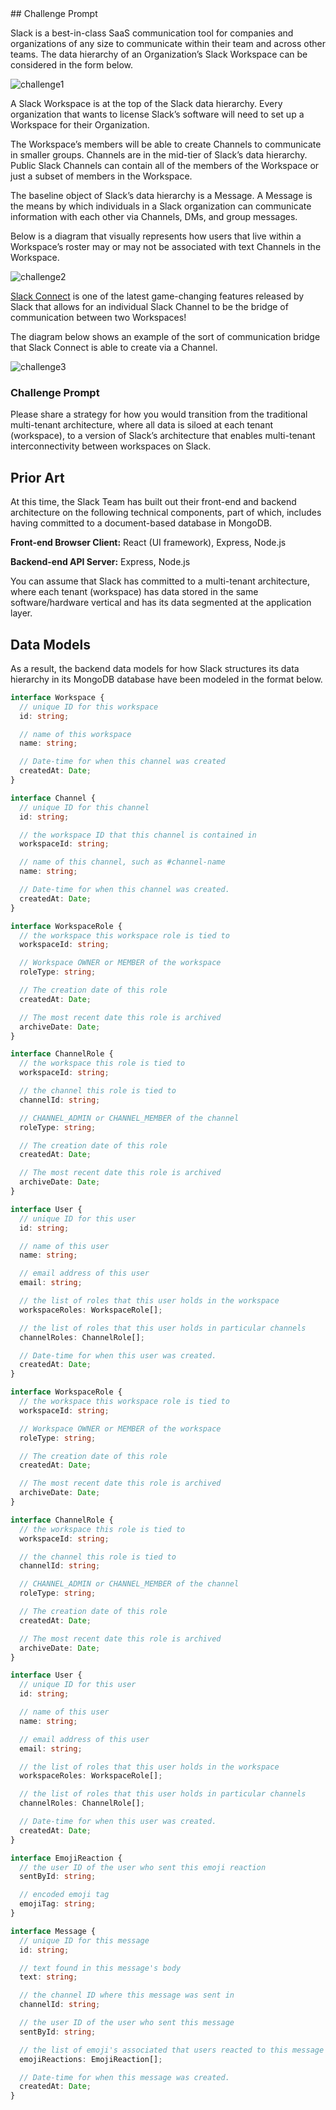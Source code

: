 <head>
<meta name="robots" content="noindex, nofollow,hello">
</head>
## Challenge Prompt

Slack is a best-in-class SaaS communication tool for companies and organizations of any size to communicate within their team and across other teams. The data hierarchy of an Organization’s Slack Workspace can be considered in the form below.

![challenge1](./challenge1.jpg)

A Slack Workspace is at the top of the Slack data hierarchy. Every organization that wants to license Slack’s software will need to set up a Workspace for their Organization.

The Workspace’s members will be able to create Channels to communicate in smaller groups. Channels are in the mid-tier of Slack’s data hierarchy. Public Slack Channels can contain all of the members of the Workspace or just a subset of members in the Workspace.

The baseline object of Slack’s data hierarchy is a Message. A Message is the means by which individuals in a Slack organization can communicate information with each other via Channels, DMs, and group messages.

Below is a diagram that visually represents how users that live within a Workspace’s roster may or may not be associated with text Channels in the Workspace.

![challenge2](./challenge2.jpg)

[Slack Connect](https://api.slack.com/apis/channels-between-orgs#what-is-slack-connect) is one of the latest game-changing features released by Slack that allows for an individual Slack Channel to be the bridge of communication between two Workspaces!

The diagram below shows an example of the sort of communication bridge that Slack Connect is able to create via a Channel.

![challenge3](./challenge3.jpg)

### Challenge Prompt

Please share a strategy for how you would transition from the traditional multi-tenant architecture, where all data is siloed at each tenant (workspace), to a version of Slack’s architecture that enables multi-tenant interconnectivity between workspaces on Slack.

## Prior Art

At this time, the Slack Team has built out their front-end and backend architecture on the following technical components, part of which, includes having committed to a document-based database in MongoDB.

**Front-end Browser Client:** React (UI framework), Express, Node.js

**Backend-end API Server:** Express, Node.js

You can assume that Slack has committed to a multi-tenant architecture, where each tenant (workspace) has data stored in the same software/hardware vertical and has its data segmented at the application layer.

## Data Models

As a result, the backend data models for how Slack structures its data hierarchy in its MongoDB database have been modeled in the format below.

```typescript
interface Workspace {
  // unique ID for this workspace
  id: string;

  // name of this workspace
  name: string;

  // Date-time for when this channel was created
  createdAt: Date;
}

interface Channel {
  // unique ID for this channel
  id: string;

  // the workspace ID that this channel is contained in
  workspaceId: string;

  // name of this channel, such as #channel-name
  name: string;

  // Date-time for when this channel was created.
  createdAt: Date;
}

interface WorkspaceRole {
  // the workspace this workspace role is tied to
  workspaceId: string;

  // Workspace OWNER or MEMBER of the workspace
  roleType: string;

  // The creation date of this role
  createdAt: Date;

  // The most recent date this role is archived
  archiveDate: Date;
}

interface ChannelRole {
  // the workspace this role is tied to
  workspaceId: string;

  // the channel this role is tied to
  channelId: string;

  // CHANNEL_ADMIN or CHANNEL_MEMBER of the channel
  roleType: string;

  // The creation date of this role
  createdAt: Date;

  // The most recent date this role is archived
  archiveDate: Date;
}

interface User {
  // unique ID for this user
  id: string;

  // name of this user
  name: string;

  // email address of this user
  email: string;

  // the list of roles that this user holds in the workspace
  workspaceRoles: WorkspaceRole[];

  // the list of roles that this user holds in particular channels
  channelRoles: ChannelRole[];

  // Date-time for when this user was created.
  createdAt: Date;
}

interface WorkspaceRole {
  // the workspace this workspace role is tied to
  workspaceId: string;

  // Workspace OWNER or MEMBER of the workspace
  roleType: string;

  // The creation date of this role
  createdAt: Date;

  // The most recent date this role is archived
  archiveDate: Date;
}

interface ChannelRole {
  // the workspace this role is tied to
  workspaceId: string;

  // the channel this role is tied to
  channelId: string;

  // CHANNEL_ADMIN or CHANNEL_MEMBER of the channel
  roleType: string;

  // The creation date of this role
  createdAt: Date;

  // The most recent date this role is archived
  archiveDate: Date;
}

interface User {
  // unique ID for this user
  id: string;

  // name of this user
  name: string;

  // email address of this user
  email: string;

  // the list of roles that this user holds in the workspace
  workspaceRoles: WorkspaceRole[];

  // the list of roles that this user holds in particular channels
  channelRoles: ChannelRole[];

  // Date-time for when this user was created.
  createdAt: Date;
}

interface EmojiReaction {
  // the user ID of the user who sent this emoji reaction
  sentById: string;

  // encoded emoji tag
  emojiTag: string;
}

interface Message {
  // unique ID for this message
  id: string;

  // text found in this message's body
  text: string;

  // the channel ID where this message was sent in
  channelId: string;

  // the user ID of the user who sent this message
  sentById: string;

  // the list of emoji's associated that users reacted to this message with
  emojiReactions: EmojiReaction[];

  // Date-time for when this message was created.
  createdAt: Date;
}
```
